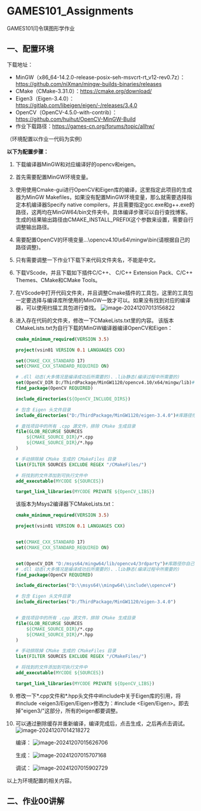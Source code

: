 # GAMES101_Assignments
GAMES101闫令琪图形学作业

## 一、配置环境

下载地址： 

- MinGW（x86_64-14.2.0-release-posix-seh-msvcrt-rt_v12-rev0.7z）：https://github.com/niXman/mingw-builds-binaries/releases 
- CMake（CMake-3.31.0）：https://cmake.org/download/ 
- Eigen3（Eigen-3.4.0）：https://gitlab.com/libeigen/eigen/-/releases/3.4.0 
- OpenCV（OpenCV-4.5.0-with-contrib）：https://github.com/huihut/OpenCV-MinGW-Build
- 作业下载路径：https://games-cn.org/forums/topic/allhw/

（环境配置以作业一代码为实例）

**以下为配置步骤：**

1. 下载编译器MinGW和对应编译好的opencv和eigen。

2. 首先需要配置MinGW环境变量。

3. 使用使用Cmake-gui进行OpenCV和Eigen库的编译，这里指定此项目的生成器为MinGW Makefiles，如果没有配置MinGW环境变量，那么就需要选择指定本机编译器Specify native compilers，并且需要指定gcc.exe和g++.exe的路径，这两均在MinGW64/bin文件夹中。具体编译步骤可以自行查找博客。生成的结果输出路径由CMAKE_INSTALL_PREFIX这个参数来设置，需要自行调整输出路径。

4. 需要配置OpenCV的环境变量...\opencv4.10\x64\mingw\bin(请根据自己的路径调整)。

5. 只有需要调整一下作业1下载下来代码文件夹名，不能是中文。

6. 下载VScode，并且下载如下插件C/C++、 C/C++ Extension Pack、C/C++ Themes、CMake和CMake Tools。

7. 在VScode中打开代码文件夹，并且调整Cmake插件的工具包，这里的工具包一定要选择与编译库所使用的MinGW一致才可以。如果没有找到对应的编译器，可以使用扫描工具包进行查找。
   ![image-20241207013156822](./assets/image-20241207013156822.png)

8. 进入存在代码的文件夹，修改一下CMakeLists.txt里的内容。
   该版本CMakeLists.txt为自行下载的MinGW编译器编译OpenCV和Eigen：

   ```cmake
   cmake_minimum_required(VERSION 3.5)
   
   project(vsin01 VERSION 0.1 LANGUAGES CXX)
   
   set(CMAKE_CXX_STANDARD 17)
   set(CMAKE_CXX_STANDARD_REQUIRED ON)
   
   # .dll 动态(大多情况是编译成功后所需要的)、.lib静态(编译过程中所需要的)
   set(OpenCV_DIR D:/ThirdPackage/MinGW1120/opencv4.10/x64/mingw/lib)#库路径你自己换成你电脑上的
   find_package(OpenCV REQUIRED)
   
   include_directories(${OpenCV_INCLUDE_DIRS})
   
   # 包含 Eigen 头文件目录
   include_directories("D:/ThirdPackage/MinGW1120/eigen-3.4.0")#库路径你自己换成你电脑上的
   
   # 查找项目中的所有 .cpp 源文件，排除 CMake 生成目录
   file(GLOB_RECURSE SOURCES
       ${CMAKE_SOURCE_DIR}/*.cpp
       ${CMAKE_SOURCE_DIR}/*.hpp
   )
   
   # 手动排除掉 CMake 生成的 CMakeFiles 目录
   list(FILTER SOURCES EXCLUDE REGEX "/CMakeFiles/")
   
   # 将找到的文件添加到可执行文件中
   add_executable(MYCODE ${SOURCES})
   
   target_link_libraries(MYCODE PRIVATE ${OpenCV_LIBS})
   
   ```

   该版本为Msys2编译器下CMakeLists.txt：

   ```cmake
   cmake_minimum_required(VERSION 3.5)
   
   project(vsin01 VERSION 0.1 LANGUAGES CXX)
   
   
   set(CMAKE_CXX_STANDARD 17)
   set(CMAKE_CXX_STANDARD_REQUIRED ON)
   
   
   set(OpenCV_DIR "D:/msys64/mingw64/lib/opencv4/3rdparty")#库路径你自己换成你电脑上的
   # .dll 动态(大多情况是编译成功后所需要的)、.lib静态(编译过程中所需要的)
   find_package(OpenCV REQUIRED)
   
   include_directories("D:\\msys64\\mingw64\\include\\opencv4")
   
   # 包含 Eigen 头文件目录
   include_directories("D:/ThirdPackage/MinGW1120/eigen-3.4.0")
   
   
   # 查找项目中的所有 .cpp 源文件，排除 CMake 生成目录
   file(GLOB_RECURSE SOURCES
       ${CMAKE_SOURCE_DIR}/*.cpp
       ${CMAKE_SOURCE_DIR}/*.hpp
   )
   
   # 手动排除掉 CMake 生成的 CMakeFiles 目录
   list(FILTER SOURCES EXCLUDE REGEX "/CMakeFiles/")
   
   # 将找到的文件添加到可执行文件中
   add_executable(MYCODE ${SOURCES})
   
   target_link_libraries(MYCODE PRIVATE ${OpenCV_LIBS})
   
   ```

   

9. 修改一下\*.cpp文件和\*.hpp头文件中#include中关于Eigen库的引用，将#include <eigen3/Eigen/Eigen>修改为：\#include <Eigen/Eigen>。即去掉"eigen3/"这部分，所有的eigen都要调整。

10. 可以通过删除缓存并重新编译，编译完成后，点击生成，之后再点击调试。
    ![image-20241207014218272](./assets/image-20241207014218272.png)

    编译：
    ![image-20241207015626706](./assets/image-20241207015626706.png)

    生成：
    ![image-20241207015707168](./assets/image-20241207015707168.png)

    调试：
    ![image-20241207015902729](./assets/image-20241207015902729.png)

以上为环境配置的相关内容。

## 二、作业00讲解


